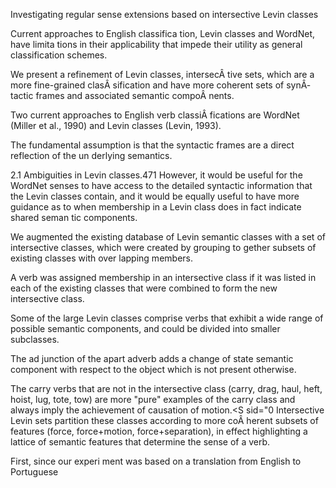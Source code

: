 Investigating regular sense extensions based on intersective Levin classes

Current approaches to English classifica­ tion, Levin classes and WordNet, have limita­ tions in their applicability that impede their utility as general classification schemes.

We present a refinement of Levin classes, intersecÂ­ tive sets, which are a more fine-grained clasÂ­ sification and have more coherent sets of synÂ­ tactic frames and associated semantic compoÂ­ nents.

Two current approaches to English verb classiÂ­ fications are WordNet (Miller et al., 1990) and Levin classes (Levin, 1993).

The fundamental assumption is that the syntactic frames are a direct reflection of the un­ derlying semantics.

2.1 Ambiguities in Levin classes.471
However, it would be useful for the WordNet senses to have access to the detailed syntactic information that the Levin classes contain, and it would be equally useful to have more guidance as to when membership in a Levin class does in fact indicate shared seman­ tic components.

We augmented the existing database of Levin semantic classes with a set of intersective classes, which were created by grouping to­ gether subsets of existing classes with over­ lapping members.

A verb was assigned membership in an intersective class if it was listed in each of the existing classes that were combined to form the new intersective class.

Some of the large Levin classes comprise verbs that exhibit a wide range of possible semantic components, and could be divided into smaller subclasses.

The ad­ junction of the apart adverb adds a change of state semantic component with respect to the object which is not present otherwise.

The carry verbs that are not in the intersective class (carry, drag, haul, heft, hoist, lug, tote, tow) are more &quot;pure&quot; examples of the carry class and always imply the achievement of causation of motion.<S sid="0
Intersective Levin sets partition these classes according to more coÂ­ herent subsets of features (force, force+motion, force+separation), in effect highlighting a lattice of semantic features that determine the sense of a verb.

First, since our experi­ ment was based on a translation from English to Portuguese
